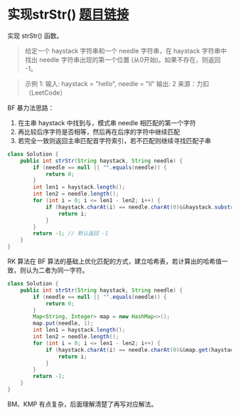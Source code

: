﻿# 实现strStr() [题目链接](https://leetcode-cn.com/problems/implement-strstr/)
实现 strStr() 函数。

> 给定一个 haystack 字符串和一个 needle 字符串，在 haystack 字符串中找出 needle 字符串出现的第一个位置
> (从0开始)。如果不存在，则返回  -1。
 
> 示例 1:
> 输入: haystack = "hello", needle = "ll" 输出: 2
> 来源：力扣（LeetCode）

BF 暴力法思路：

 1. 在主串 haystack 中找到与，模式串 needle 相匹配的第一个字符
 2. 再比较后序字符是否相等，然后再在后序的字符中继续匹配
 3. 若完全一致则返回主串匹配首字符索引，若不匹配则继续寻找匹配子串

```java
class Solution {
    public int strStr(String haystack, String needle) {
        if (needle == null || "".equals(needle)) {
            return 0;
        }
        int len1 = haystack.length();
        int len2 = needle.length();
        for (int i = 0; i <= len1 - len2; i++) {
            if (haystack.charAt(i) == needle.charAt(0)&&haystack.substring(i,i+len2).equals(needle)) {
                return i;
            }
        }
        return -1; // 默认返回 -1
    }
}
```
RK 算法在 BF 算法的基础上优化匹配的方式，建立哈希表，若计算出的哈希值一致，则认为二者为同一字符。
```java
class Solution {
    public int strStr(String haystack, String needle) {
        if (needle == null || "".equals(needle)) {
            return 0;
        }
        Map<String, Integer> map = new HashMap<>();
        map.put(needle, 1);
        int len1 = haystack.length();
        int len2 = needle.length();
        for (int i = 0; i <= len1 - len2; i++) {
            if (haystack.charAt(i) == needle.charAt(0)&&map.get(haystack.substring(i,i+len2))!=null) {
                return i;
            }
        }
        return -1;
    }
}
```
BM、KMP 有点复杂，后面理解清楚了再写对应解法。
